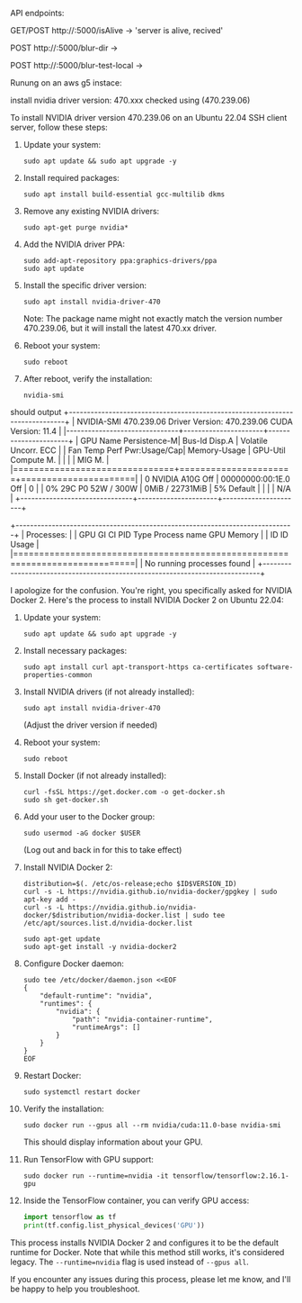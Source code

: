 API endpoints:

GET/POST  http://<server>:5000/isAlive -> 'server is alive, <request type> recived'

POST  http://<server>:5000/blur-dir -> 

POST  http://<server>:5000/blur-test-local -> 


Runung on an aws g5 instace:
 
install nvidia driver version: 470.xxx checked using (470.239.06)

To install NVIDIA driver version 470.239.06 on an Ubuntu 22.04 SSH client server, follow these steps:

1. Update your system:
   ```
   sudo apt update && sudo apt upgrade -y
   ```

2. Install required packages:
   ```
   sudo apt install build-essential gcc-multilib dkms
   ```

3. Remove any existing NVIDIA drivers:
   ```
   sudo apt-get purge nvidia*
   ```

4. Add the NVIDIA driver PPA:
   ```
   sudo add-apt-repository ppa:graphics-drivers/ppa
   sudo apt update
   ```

5. Install the specific driver version:
   ```
   sudo apt install nvidia-driver-470
   ```
   Note: The package name might not exactly match the version number 470.239.06, but it will install the latest 470.xx driver.

6. Reboot your system:
   ```
   sudo reboot
   ```

7. After reboot, verify the installation:
   ```
   nvidia-smi
   ```


should output
+-----------------------------------------------------------------------------+
| NVIDIA-SMI 470.239.06   Driver Version: 470.239.06   CUDA Version: 11.4     |
|-------------------------------+----------------------+----------------------+
| GPU  Name        Persistence-M| Bus-Id        Disp.A | Volatile Uncorr. ECC |
| Fan  Temp  Perf  Pwr:Usage/Cap|         Memory-Usage | GPU-Util  Compute M. |
|                               |                      |               MIG M. |
|===============================+======================+======================|
|   0  NVIDIA A10G         Off  | 00000000:00:1E.0 Off |                    0 |
|  0%   29C    P0    52W / 300W |      0MiB / 22731MiB |      5%      Default |
|                               |                      |                  N/A |
+-------------------------------+----------------------+----------------------+

+-----------------------------------------------------------------------------+
| Processes:                                                                  |
|  GPU   GI   CI        PID   Type   Process name                  GPU Memory |
|        ID   ID                                                   Usage      |
|=============================================================================|
|  No running processes found                                                 |
+-----------------------------------------------------------------------------+


I apologize for the confusion. You're right, you specifically asked for NVIDIA Docker 2. Here's the process to install NVIDIA Docker 2 on Ubuntu 22.04:

1. Update your system:
   ```
   sudo apt update && sudo apt upgrade -y
   ```

2. Install necessary packages:
   ```
   sudo apt install curl apt-transport-https ca-certificates software-properties-common
   ```

3. Install NVIDIA drivers (if not already installed):
   ```
   sudo apt install nvidia-driver-470
   ```
   (Adjust the driver version if needed)

4. Reboot your system:
   ```
   sudo reboot
   ```

5. Install Docker (if not already installed):
   ```
   curl -fsSL https://get.docker.com -o get-docker.sh
   sudo sh get-docker.sh
   ```

6. Add your user to the Docker group:
   ```
   sudo usermod -aG docker $USER
   ```
   (Log out and back in for this to take effect)

7. Install NVIDIA Docker 2:
   ```
   distribution=$(. /etc/os-release;echo $ID$VERSION_ID)
   curl -s -L https://nvidia.github.io/nvidia-docker/gpgkey | sudo apt-key add -
   curl -s -L https://nvidia.github.io/nvidia-docker/$distribution/nvidia-docker.list | sudo tee /etc/apt/sources.list.d/nvidia-docker.list

   sudo apt-get update
   sudo apt-get install -y nvidia-docker2
   ```

8. Configure Docker daemon:
   ```
   sudo tee /etc/docker/daemon.json <<EOF
   {
       "default-runtime": "nvidia",
       "runtimes": {
           "nvidia": {
               "path": "nvidia-container-runtime",
               "runtimeArgs": []
           }
       }
   }
   EOF
   ```

9. Restart Docker:
   ```
   sudo systemctl restart docker
   ```

10. Verify the installation:
    ```
    sudo docker run --gpus all --rm nvidia/cuda:11.0-base nvidia-smi
    ```
    This should display information about your GPU.

11. Run TensorFlow with GPU support:
    ```
    sudo docker run --runtime=nvidia -it tensorflow/tensorflow:2.16.1-gpu
    ```

12. Inside the TensorFlow container, you can verify GPU access:
    ```python
    import tensorflow as tf
    print(tf.config.list_physical_devices('GPU'))
    ```

This process installs NVIDIA Docker 2 and configures it to be the default runtime for Docker. Note that while this method still works, it's considered legacy. The `--runtime=nvidia` flag is used instead of `--gpus all`.

If you encounter any issues during this process, please let me know, and I'll be happy to help you troubleshoot.